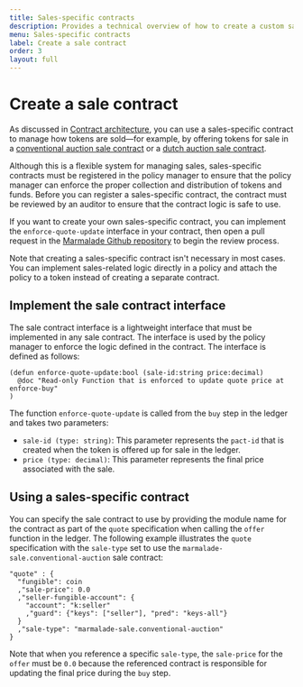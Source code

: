 ```yaml
---
title: Sales-specific contracts
description: Provides a technical overview of how to create a custom sales type contract or call an existing sales contract.
menu: Sales-specific contracts
label: Create a sale contract
order: 3
layout: full
---
```


# Create a sale contract

As discussed in [Contract architecture](/build/nft-marmalade/architecture), you can use a sales-specific contract to manage how tokens are sold—for example, by offering tokens for sale in a [conventional auction sale contract](/reference/nft-ref/sale-contracts/conventional-auction) or a [dutch auction sale contract](/reference/nft-ref/sale-contracts/dutch-auction).

Although this is a flexible system for managing sales, sales-specific contracts must be registered in the policy manager to ensure that the policy manager can enforce the proper collection and distribution of tokens and funds. 
Before you can register a sales-specific contract, the contract must be reviewed by an auditor to ensure that the contract logic is safe to use.

If you want to create your own sales-specific contract, you can implement the `enforce-quote-update` interface in your contract, then open a pull request in the [Marmalade Github repository](https://github.com/kadena-io/marmalade/tree/main/pact/sale-contracts) to begin the review process.

Note that creating a sales-specific contract isn't necessary in most cases.
You can implement sales-related logic directly in a policy and attach the policy to a token instead of creating a separate contract.

## Implement the sale contract interface

The sale contract interface is a lightweight interface that must be implemented in any sale contract. 
The interface is used by the policy manager to enforce the logic defined in the contract. 
The interface is defined as follows:

```pact
(defun enforce-quote-update:bool (sale-id:string price:decimal)
  @doc "Read-only Function that is enforced to update quote price at enforce-buy"
)
```

The function `enforce-quote-update` is called from the `buy` step in the ledger and takes two parameters:

- `sale-id (type: string)`: This parameter represents the `pact-id` that is created when the token is offered up for sale in the ledger.
- `price (type: decimal)`: This parameter represents the final price associated with the sale.

## Using a sales-specific contract

You can specify the sale contract to use by providing the module name for the contract as part of the `quote` specification when calling the `offer` function in the ledger.
The following example illustrates the `quote` specification with the `sale-type` set to use the `marmalade-sale.conventional-auction` sale contract:

```pact
"quote" : {
  "fungible": coin
  ,"sale-price": 0.0
  ,"seller-fungible-account": {
    "account": "k:seller"
    ,"guard": {"keys": ["seller"], "pred": "keys-all"}
  }
  ,"sale-type": "marmalade-sale.conventional-auction"
}
```

Note that when you reference a specific `sale-type`, the `sale-price` for the `offer` must be `0.0` because the referenced contract is responsible for updating the final price during the `buy` step.
